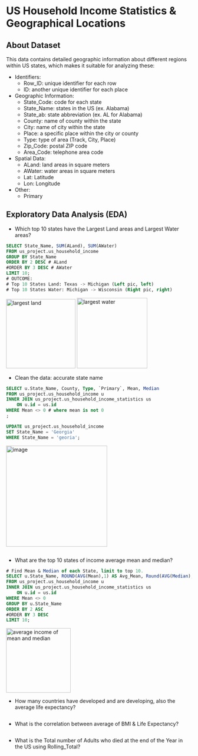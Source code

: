 # US Household Income Statistics & Geographical Locations

## About Dataset
This data contains detailed geographic information about different regions within US states, which makes it suitable for analyzing these:
- Identifiers:
  -  Row_ID: unique identifier for each row
  -  ID: another unique identifier for each place
- Geographic Information:
  - State_Code: code for each state
  - State_Name: states in the US (ex. Alabama)
  - State_ab: state abbreviation (ex. AL for Alabama)
  - County: name of county within the state
  - City: name of city within the state
  - Place: a specific place within the city or county 
  - Type: type of area (Track, City, Place)
  - Zip_Code: postal ZIP code
  - Area_Code: telephone area code
- Spatial Data:
  - ALand: land areas in square meters
  - AWater: water areas in square meters
  - Lat: Latitude
  - Lon: Longitude
- Other:
  - Primary
## Exploratory Data Analysis (EDA)
- Which top 10 states have the Largest Land areas and Largest Water areas?
```sql
SELECT State_Name, SUM(ALand), SUM(AWater)
FROM us_project.us_household_income
GROUP BY State_Name
ORDER BY 2 DESC # ALand
#ORDER BY 3 DESC # AWater
LIMIT 10;
# OUTCOME:
# Top 10 States Land: Texas -> Michigan (Left pic, left)
# Top 10 States Water: Michigan -> Wisconsin (Right pic, right)
```
<img width="188" alt="largest land" src="https://github.com/user-attachments/assets/5c5ed352-3610-4e68-9a0b-120bc4890bdf">
<img width="191" alt="largest water" src="https://github.com/user-attachments/assets/23e47b3e-d73b-4bda-8ee6-d23dc61e485d">

- Clean the data: accurate state name
```sql
SELECT u.State_Name, County, Type, `Primary`, Mean, Median
FROM us_project.us_household_income u
INNER JOIN us_project.us_household_income_statistics us
	ON u.id = us.id
WHERE Mean <> 0 # where mean is not 0
;

UPDATE us_project.us_household_income
SET State_Name = 'Georgia'
WHERE State_Name = 'georia';
```
<img width="274" alt="image" src="https://github.com/user-attachments/assets/682898a6-b2e9-4cbf-a7e3-b2f2f78a4962">

```sql

```


- What are the top 10 states of income average mean and median?
```sql
# Find Mean & Median of each State, limit to top 10.
SELECT u.State_Name, ROUND(AVG(Mean),1) AS Avg_Mean, Round(AVG(Median),1) AS Avg_Median
FROM us_project.us_household_income u
INNER JOIN us_project.us_household_income_statistics us
	ON u.id = us.id
WHERE Mean <> 0
GROUP BY u.State_Name
ORDER BY 2 ASC
#ORDER BY 3 DESC
LIMIT 10;
```
<img width="175" alt="average income of mean and median" src="https://github.com/user-attachments/assets/c91e5916-6d40-4f2d-b5aa-57620ed2a027">


- How many countries have developed and are developing, also the average life expectancy?
```sql

```

- What is the correlation between average of BMI & Life Expectancy?
```sql

```

- What is the Total number of Adults who died at the end of the Year in the US using Rolling_Total?
```sql

```

